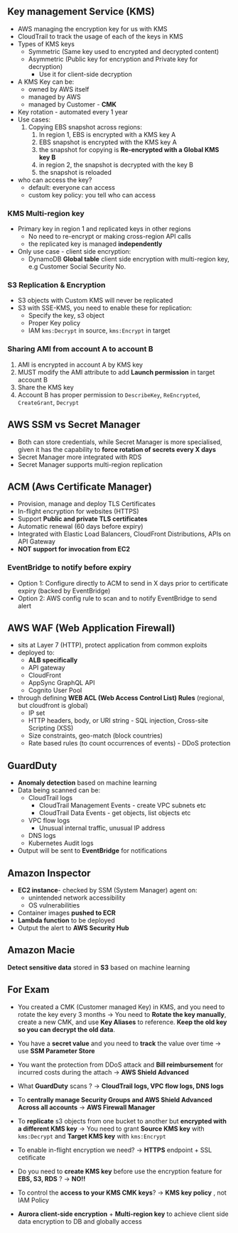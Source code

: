 ## Key management Service (KMS)

- AWS managing the encryption key for us with KMS
- CloudTrail to track the usage of each of the keys in KMS
- Types of KMS keys
	- Symmetric (Same key used to encrypted and decrypted content)
	- Asymmetric (Public key for encryption and Private key for decryption)
		- Use it for client-side decryption
- A KMS Key can be:
	- owned by AWS itself
	- managed by AWS
	- managed by Customer - **CMK**
- Key rotation - automated every 1 year
- Use cases:
	1. Copying EBS snapshot across regions:
		1. In region 1, EBS is encrypted with a KMS key A
		2. EBS snapshot is encrypted with the KMS key A
		3. the snapshot for copying is **Re-encrypted with a Global KMS key B**
		4. in region 2, the snapshot is decrypted with the key B
		5. the snapshot is reloaded
- who can access the key?
	- default: everyone can access
	- custom key policy: you tell who can access

### KMS Multi-region key

- Primary key in region 1 and replicated keys in other regions
	- No need to re-encrypt or making cross-region API calls
	- the replicated key is managed **independently**
- Only use case - client side encryption:
	- DynamoDB **Global table** client side encryption with multi-region key, e.g Customer Social Security No.

### S3 Replication & Encryption

- S3 objects with Custom KMS will never be replicated
- S3 with SSE-KMS, you need to enable these for replication:
	- Specify the key, s3 object
	- Proper Key policy
	- IAM `kms:Decrypt` in source, `kms:Encrypt`  in target

### Sharing AMI from account A to account B

1. AMI is encrypted in account A by KMS key
2. MUST modify the AMI attribute to add **Launch permission** in target account B
3. Share the KMS key 
4. Account B has proper permission to `DescribeKey`, `ReEncrypted`, `CreateGrant`, `Decrypt`

## AWS SSM vs Secret Manager

- Both can store credentials, while Secret Manager is more specialised, given it has the capability to **force rotation of secrets every X days**
- Secret Manager more integrated with RDS
- Secret Manager supports multi-region replication

## ACM (Aws Certificate Manager)

- Provision, manage and deploy TLS Certificates
- In-flight encryption for websites (HTTPS)
- Support **Public and private TLS certificates**
- Automatic renewal (60 days before expiry)
- Integrated with Elastic Load Balancers, CloudFront Distributions, APIs on API Gateway
- **NOT support for invocation from EC2**

### EventBridge to notify before expiry

- Option 1: Configure directly to ACM to send in X days prior to certificate expiry (backed by EventBridge)
- Option 2: AWS config rule to scan and to notify EventBridge to send alert

## AWS WAF (Web Application Firewall)

-  sits at Layer 7 (HTTP), protect application from common exploits
- deployed to:
	- **ALB specifically**
	- API gateway
	- CloudFront
	- AppSync GraphQL API
	- Cognito User Pool
- through defining **WEB ACL (Web Access Control List) Rules** (regional, but cloudfront is global)
	- IP set
	- HTTP headers, body, or URI string - SQL injection, Cross-site Scripting (XSS)
	- Size constraints, geo-match (block countries)
	- Rate based rules (to count occurrences of events) - DDoS protection
 
## GuardDuty

- **Anomaly detection** based on machine learning
- Data being scanned can be:
	- CloudTrail logs
		- CloudTrail Management Events - create VPC subnets etc
		- CloudTrail Data Events - get objects, list objects etc
	- VPC flow logs
		- Unusual internal traffic, unusual IP address
	- DNS logs
	- Kubernetes Audit logs
 - Output will be sent to **EventBridge** for notifications

## Amazon Inspector

- **EC2 instance**- checked by SSM (System Manager) agent on:
	- unintended network accessibility
	- OS vulnerabilities
- Container images **pushed to ECR**
- **Lambda function** to be deployed
- Output the alert to **AWS Security Hub**

## Amazon Macie

**Detect sensitive data** stored in **S3** based on machine learning


## For Exam

- You created a CMK (Customer managed Key) in KMS, and you need to rotate the key every 3 months -> You need to **Rotate the key manually**, create a new CMK, and use **Key Aliases** to reference. **Keep the old key so you can decrypt the old data**.
- You have a **secret value** and you need to **track** the value over time -> use **SSM Parameter Store**
- You want the protection from DDoS attack and **Bill reimbursement** for incurred costs during the attach -> **AWS Shield Advanced**
- What **GuardDuty** scans ? -> **CloudTrail logs, VPC flow logs, DNS logs**
- To **centrally manage Security Groups and AWS Shield Advanced** **Across all accounts** -> **AWS Firewall Manager**
- To **replicate** s3 objects from one bucket to another but **encrypted with a different KMS key** -> You need to grant **Source KMS key** with `kms:Decrypt` and **Target KMS key** with `kms:Encrypt`

- To enable in-flight encryption we need? -> **HTTPS** endpoint + SSL cetificate
- Do you need to **create KMS key** before use the encryption feature for **EBS, S3, RDS** ? -> **NO!!**
- To control the **access to your KMS CMK keys**? -> **KMS key policy** , not IAM Policy
- **Aurora client-side encryption** + **Multi-region key** to achieve client side data encryption to DB and globally access